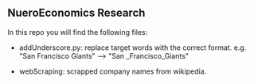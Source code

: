 ## NueroEconomics Research 
In this repo you will find the following files: 

- addUnderscore.py: replace target words with the correct format. e.g. "San Francisco Giants" --> "San _Francisco_Giants"

- webScraping: scrapped company names from wikipedia. 




